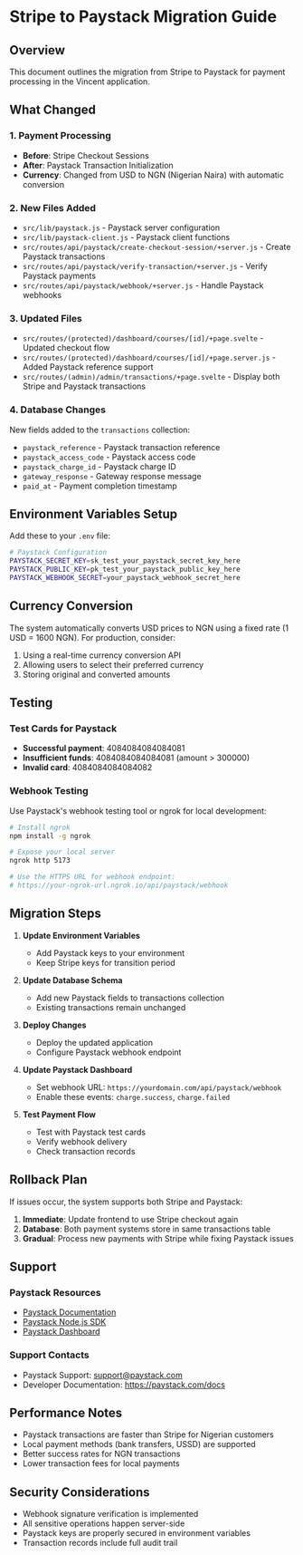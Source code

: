 # Stripe to Paystack Migration Guide

## Overview
This document outlines the migration from Stripe to Paystack for payment processing in the Vincent application.

## What Changed

### 1. Payment Processing
- **Before**: Stripe Checkout Sessions
- **After**: Paystack Transaction Initialization
- **Currency**: Changed from USD to NGN (Nigerian Naira) with automatic conversion

### 2. New Files Added
- `src/lib/paystack.js` - Paystack server configuration
- `src/lib/paystack-client.js` - Paystack client functions
- `src/routes/api/paystack/create-checkout-session/+server.js` - Create Paystack transactions
- `src/routes/api/paystack/verify-transaction/+server.js` - Verify Paystack payments
- `src/routes/api/paystack/webhook/+server.js` - Handle Paystack webhooks

### 3. Updated Files
- `src/routes/(protected)/dashboard/courses/[id]/+page.svelte` - Updated checkout flow
- `src/routes/(protected)/dashboard/courses/[id]/+page.server.js` - Added Paystack reference support
- `src/routes/(admin)/admin/transactions/+page.svelte` - Display both Stripe and Paystack transactions

### 4. Database Changes
New fields added to the `transactions` collection:
- `paystack_reference` - Paystack transaction reference
- `paystack_access_code` - Paystack access code
- `paystack_charge_id` - Paystack charge ID
- `gateway_response` - Gateway response message
- `paid_at` - Payment completion timestamp

## Environment Variables Setup

Add these to your `.env` file:

```bash
# Paystack Configuration
PAYSTACK_SECRET_KEY=sk_test_your_paystack_secret_key_here
PAYSTACK_PUBLIC_KEY=pk_test_your_paystack_public_key_here  
PAYSTACK_WEBHOOK_SECRET=your_paystack_webhook_secret_here
```

## Currency Conversion

The system automatically converts USD prices to NGN using a fixed rate (1 USD = 1600 NGN). For production, consider:

1. Using a real-time currency conversion API
2. Allowing users to select their preferred currency
3. Storing original and converted amounts

## Testing

### Test Cards for Paystack
- **Successful payment**: 4084084084084081
- **Insufficient funds**: 4084084084084081 (amount > 300000)
- **Invalid card**: 4084084084084082

### Webhook Testing
Use Paystack's webhook testing tool or ngrok for local development:

```bash
# Install ngrok
npm install -g ngrok

# Expose your local server
ngrok http 5173

# Use the HTTPS URL for webhook endpoint:
# https://your-ngrok-url.ngrok.io/api/paystack/webhook
```

## Migration Steps

1. **Update Environment Variables**
   - Add Paystack keys to your environment
   - Keep Stripe keys for transition period

2. **Update Database Schema**
   - Add new Paystack fields to transactions collection
   - Existing transactions remain unchanged

3. **Deploy Changes**
   - Deploy the updated application
   - Configure Paystack webhook endpoint

4. **Update Paystack Dashboard**
   - Set webhook URL: `https://yourdomain.com/api/paystack/webhook`
   - Enable these events: `charge.success`, `charge.failed`

5. **Test Payment Flow**
   - Test with Paystack test cards
   - Verify webhook delivery
   - Check transaction records

## Rollback Plan

If issues occur, the system supports both Stripe and Paystack:

1. **Immediate**: Update frontend to use Stripe checkout again
2. **Database**: Both payment systems store in same transactions table
3. **Gradual**: Process new payments with Stripe while fixing Paystack issues

## Support

### Paystack Resources
- [Paystack Documentation](https://paystack.com/docs)
- [Paystack Node.js SDK](https://github.com/PaystackOSS/paystack-node)
- [Paystack Dashboard](https://dashboard.paystack.com)

### Support Contacts
- Paystack Support: support@paystack.com
- Developer Documentation: https://paystack.com/docs

## Performance Notes

- Paystack transactions are faster than Stripe for Nigerian customers
- Local payment methods (bank transfers, USSD) are supported
- Better success rates for NGN transactions
- Lower transaction fees for local payments

## Security Considerations

- Webhook signature verification is implemented
- All sensitive operations happen server-side
- Paystack keys are properly secured in environment variables
- Transaction records include full audit trail
